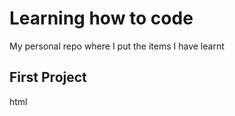 # Learning how to code

My personal repo where I put the items I have learnt

## First Project

html